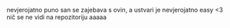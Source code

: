 nevjerojatno puno san se zajebava s ovin, a ustvari je nevjerojatno easy <3
nič se ne vidi na repozitoriju aaaaa

